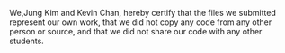 We,Jung Kim and Kevin Chan, hereby certify that the files we submitted represent our own work, that we did not copy any code from any other person or source, and that we did not share our code with any other students.